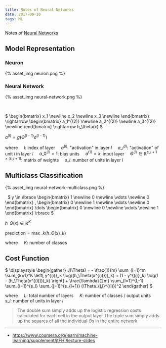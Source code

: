 ```yaml
---
title: Notes of Neural Networks
date: 2017-09-10
tags: ML
---
```


Notes of [Neural Networks](https://www.coursera.org/learn/machine-learning/supplement/Bln5m/model-representation-i)

<!-- more -->

## Model Representation

### Neuron

{% asset_img neuron.png %}

### Neural Network

{% asset_img neural-network.png %}

&nbsp;
<!--
Layer 1: input layer
Layer 2: hidden layer
Layer 3: output layer
-->

$
\begin{bmatrix}
x\_1 \newline
x\_2 \newline
x\_3 \newline
\end{bmatrix}
\rightarrow
\begin{bmatrix}
a\_1^{(2)} \newline
a\_2^{(2)} \newline
a\_3^{(2)} \newline
\end{bmatrix}
\rightarrow
h\_\theta(x)
$

<!--
$
\begin{align}
a\_1^{(2)} & = g(\Theta\_{10}^{(1)}x\_0 + \Theta\_{11}^{(1)}x\_1 + \Theta\_{12}^{(1)}x\_2 + \Theta\_{13}^{(1)}x\_3) \newline
a\_2^{(2)} & = g(\Theta\_{20}^{(1)}x\_0 + \Theta\_{21}^{(1)}x\_1 + \Theta\_{22}^{(1)}x\_2 + \Theta\_{23}^{(1)}x\_3) \newline
a\_3^{(2)} & = g(\Theta\_{30}^{(1)}x\_0 + \Theta\_{31}^{(1)}x\_1 + \Theta\_{32}^{(1)}x\_2 + \Theta\_{33}^{(1)}x\_3) \newline
a\_1^{(3)} & = g(\Theta\_{10}^{(2)}a\_0^{(2)} + \Theta\_{11}^{(2)}a\_1^{(2)} + \Theta\_{12}^{(2)}a\_2^{(2)} + \Theta\_{13}^{(2)}a\_3^{(2)}) \newline
\end{align}
$
-->

$a^{(l)} = g(\Theta^{(l-1)} a^{(l-1)})$

where
&nbsp;&nbsp;&nbsp; $l$: index of layer
&nbsp;&nbsp;&nbsp; $a^{(l)}$: "activation" in layer $l$
&nbsp;&nbsp;&nbsp; $a\_i^{(l)}$: "activation" of unit $i$ in layer $l$
&nbsp;&nbsp;&nbsp; $a\_0^{(l)} = 1$: bias units
&nbsp;&nbsp;&nbsp; $a^{(1)} = x$: input layer
&nbsp;&nbsp;&nbsp; $\Theta^{(l)} \in \mathbb{R} ^ {s\_{l+1} \times (s\_l + 1)}$: matrix of weights
&nbsp;&nbsp;&nbsp; $s\_l$: number of units in layer $l$

## Multiclass Classification

{% asset_img neural-network-multiclass.png %}

&nbsp;
$
y \in
\lbrace
\begin{bmatrix} 1 \newline 0 \newline \vdots \newline 0 \end{bmatrix}
,
\begin{bmatrix} 0 \newline 1 \newline \vdots \newline 0 \end{bmatrix}
\dots
\begin{bmatrix} 0 \newline 0 \newline \vdots \newline 1 \end{bmatrix}
\rbrace
$

$h\_\Theta(x) \in \mathbb{R} ^ {K}$

$\mathrm{prediction} = \max\_k(h\_\Theta(x)\_k)$

where
&nbsp;&nbsp;&nbsp; $K$: number of classes

## Cost Function

$
\displaystyle
\begin{gather}
J(\Theta) =
\-
\frac{1}{m}
\sum\_{i=1}^m
\sum\_{k=1}^K
\left[
y^{(i)}\_k
\log((h\_\Theta(x^{(i)}))\_k)
\+
(1 - y^{(i)}\_k)
\log(1 - (h\_\Theta(x^{(i)}))\_k)
\right]
\+
\frac{\lambda}{2m}
\sum\_{l=1}^{L-1}
\sum\_{i=1}^{s\_l}
\sum\_{j=1}^{s\_{l+1}}
(\Theta\_{j,i}^{(l)})^2
\end{gather}
$

where
&nbsp;&nbsp;&nbsp; $L$: total number of layers
&nbsp;&nbsp;&nbsp; $K$: number of classes / output units
&nbsp;&nbsp;&nbsp; $s\_l$: number of units in layer $l$

> The double sum simply adds up the logistic regression costs calculated for each cell in the output layer
> The triple sum simply adds up the squares of all the individual $\Theta$s in the entire network

---

- <https://www.coursera.org/learn/machine-learning/supplement/jtFHI/lecture-slides>
